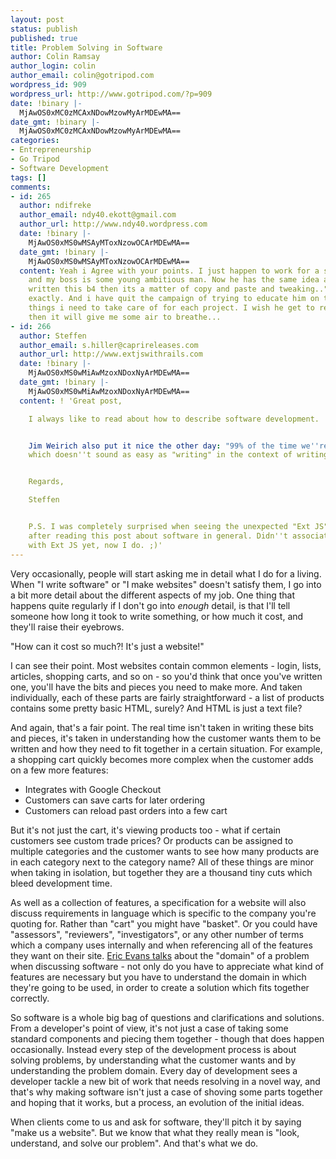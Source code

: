 ```yaml
---
layout: post
status: publish
published: true
title: Problem Solving in Software
author: Colin Ramsay
author_login: colin
author_email: colin@gotripod.com
wordpress_id: 909
wordpress_url: http://www.gotripod.com/?p=909
date: !binary |-
  MjAwOS0xMC0zMCAxNDowMzowMyArMDEwMA==
date_gmt: !binary |-
  MjAwOS0xMC0zMCAxNDowMzowMyArMDEwMA==
categories:
- Entrepreneurship
- Go Tripod
- Software Development
tags: []
comments:
- id: 265
  author: ndifreke
  author_email: ndy40.ekott@gmail.com
  author_url: http://www.ndy40.wordpress.com
  date: !binary |-
    MjAwOS0xMS0wMSAyMToxNzowOCArMDEwMA==
  date_gmt: !binary |-
    MjAwOS0xMS0wMSAyMToxNzowOCArMDEwMA==
  content: Yeah i Agree with your points. I just happen to work for a startup firm
    and my boss is some young ambitious man. Now he has the same idea as "If you have
    written this b4 then its a matter of copy and paste and tweaking.." in his words
    exactly. And i have quit the campaign of trying to educate him on the tiny irrelevant
    things i need to take care of for each project. I wish he get to read your post
    then it will give me some air to breathe...
- id: 266
  author: Steffen
  author_email: s.hiller@caprireleases.com
  author_url: http://www.extjswithrails.com
  date: !binary |-
    MjAwOS0xMS0wMiAwMzoxNDoxNyArMDEwMA==
  date_gmt: !binary |-
    MjAwOS0xMS0wMiAwMzoxNDoxNyArMDEwMA==
  content: ! 'Great post,

    I always like to read about how to describe software development.


    Jim Weirich also put it nice the other day: "99% of the time we''re designing",
    which doesn''t sound as easy as "writing" in the context of writing software.


    Regards,

    Steffen


    P.S. I was completely surprised when seeing the unexpected "Ext JS" in your bio
    after reading this post about software in general. Didn''t associate your name
    with Ext JS yet, now I do. ;)'
---
```

<p>Very occasionally, people will start asking me in detail what I do for a living. When "I write software" or "I make websites" doesn't satisfy them, I go into a bit more detail about the different aspects of my job. One thing that happens quite regularly if I don't go into <em>enough</em> detail, is that I'll tell someone how long it took to write something, or how much it cost, and they'll raise their eyebrows.</p>
<p>"How can it cost so much?! It's just a website!"</p>
<p>I can see their point. Most websites contain common elements - login, lists, articles, shopping carts, and so on - so you'd think that once you've written one, you'll have the bits and pieces you need to make more. And taken individually, each of these parts are fairly straightforward - a list of products contains some pretty basic HTML, surely? And HTML is just a text file?</p>
<p>And again, that's a fair point. The real time isn't taken in writing these bits and pieces, it's taken in understanding how the customer wants them to be written and how they need to fit together in a certain situation. For example, a shopping cart quickly becomes more complex when the customer adds on a few more features:</p>
<ul>
<li>Integrates with Google Checkout</li>
<li>Customers can save carts for later ordering</li>
<li>Customers can reload past orders into a few cart</li>
</ul>
<p>But it's not just the cart, it's viewing products too - what if certain customers see custom trade prices? Or products can be assigned to multiple categories and the customer wants to see how many products are in each category next to the category name? All of these things are minor when taking in isolation, but together they are a thousand tiny cuts which bleed development time.</p>
<p>As well as a collection of features, a specification for a website will also discuss requirements in language which is specific to the company you're quoting for. Rather than "cart" you might have "basket". Or you could have "assessors", "reviewers", "investigators", or any other number of terms which a company uses internally and when referencing all of the features they want on their site. <a href="http://domaindrivendesign.org/">Eric Evans talks</a> about the "domain" of a problem when discussing software - not only do you have to appreciate what kind of features are necessary but you have to understand the domain in which they're going to be used, in order to create a solution which fits together correctly.</p>
<p>So software is a whole big bag of questions and clarifications and solutions. From a developer's point of view, it's not just a case of taking some standard components and piecing them together - though that does happen occasionally. Instead every step of the development process is about solving problems, by understanding what the customer wants and by understanding the problem domain. Every day of development sees a developer tackle a new bit of work that needs resolving in a novel way, and that's why making software isn't just a case of shoving some parts together and hoping that it works, but a process, an evolution of the initial ideas.</p>
<p>When clients come to us and ask for software, they'll pitch it by saying "make us a website". But we know that what they really mean is "look, understand, and solve our problem". And that's what we do.</p>
